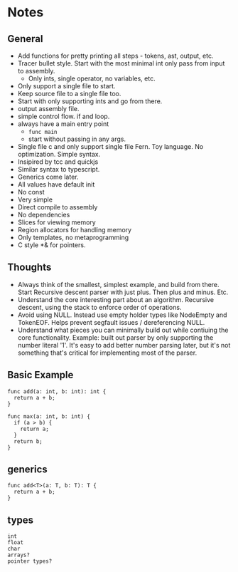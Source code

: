 # Notes

## General

- Add functions for pretty printing all steps - tokens, ast, output, etc.
- Tracer bullet style. Start with the most minimal int only pass from input to
assembly.
  - Only ints, single operator, no variables, etc.
- Only support a single file to start.
- Keep source file to a single file too.
- Start with only supporting ints and go from there.
- output assembly file.
- simple control flow. if and loop.
- always have a main entry point
  - `func main`
  - start without passing in any args.
- Single file c and only support single file Fern. Toy language. No
optimization. Simple syntax.
- Insipired by tcc and quickjs
- Similar syntax to typescript.
- Generics come later.
- All values have default init
- No const
- Very simple
- Direct compile to assembly
- No dependencies
- Slices for viewing memory
- Region allocators for handling memory
- Only templates, no metaprogramming
- C style *& for pointers.

## Thoughts

- Always think of the smallest, simplest example, and build from there. Start
Recursive descent parser with just plus. Then plus and minus. Etc.
- Understand the core interesting part about an algorithm. Recursive descent,
using the stack to enforce order of operations.
- Avoid using NULL. Instead use empty holder types like NodeEmpty and TokenEOF.
Helps prevent segfault issues / dereferencing NULL.
- Understand what pieces you can minimally build out while contiuing the core
functionality. Example: built out parser by only supporting the number literal
'1'. It's easy to add better number parsing later, but it's not something that's
critical for implementing most of the parser.

## Basic Example

```
func add(a: int, b: int): int {
  return a + b;
}
```

```
func max(a: int, b: int) {
  if (a > b) {
    return a;
  }
  return b;
}
```

## generics

```
func add<T>(a: T, b: T): T {
  return a + b;
}
```

## types

```
int
float
char
arrays?
pointer types?
```
